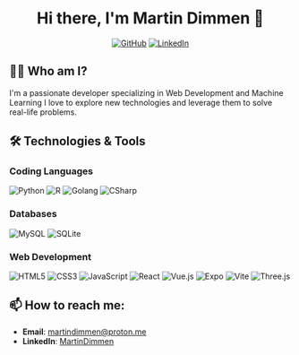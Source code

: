 <h1 align="center">Hi there, I'm Martin Dimmen 👋</h1>

<p align="center">
  <a href="https://github.com/martindimmen"><img src="https://img.shields.io/github/followers/martindimmen?label=Follow&style=social" alt="GitHub"></a>
  <a href="https://www.linkedin.com/in/martin-dimmen-2448b2209/"><img src="https://img.shields.io/badge/-MartinDimmen-blue?style=flat-square&logo=Linkedin&logoColor=white&link=https://www.linkedin.com/in/martin-dimmen-2448b2209/" alt="LinkedIn"></a>
</p>

## 👨‍💻 Who am I?

I'm a passionate developer specializing in Web Development and Machine Learning I love to explore new technologies and leverage them to solve real-life problems.
## 🛠️ Technologies & Tools

### Coding Languages
![Python](https://img.shields.io/badge/-Python-3776AB?style=flat-square&logo=python&logoColor=white)
![R](https://img.shields.io/badge/-R-276DC3?style=flat-square&logo=r&logoColor=white)
![Golang](https://img.shields.io/badge/-Golang-00ADD8?style=flat-square&logo=go&logoColor=white)
![CSharp](https://img.shields.io/badge/-C%23-239120?style=flat-square&logo=c-sharp&logoColor=white)

### Databases
![MySQL](https://img.shields.io/badge/-MySQL-4479A1?style=flat-square&logo=mysql&logoColor=white)
![SQLite](https://img.shields.io/badge/-SQLite-003B57?style=flat-square&logo=sqlite&logoColor=white)

### Web Development
![HTML5](https://img.shields.io/badge/-HTML5-E34F26?style=flat-square&logo=html5&logoColor=white)
![CSS3](https://img.shields.io/badge/-CSS3-1572B6?style=flat-square&logo=css3&logoColor=white)
![JavaScript](https://img.shields.io/badge/-JavaScript-F7DF1E?style=flat-square&logo=javascript&logoColor=black)
![React](https://img.shields.io/badge/-React-61DAFB?style=flat-square&logo=react&logoColor=black)
![Vue.js](https://img.shields.io/badge/-Vue.js-4FC08D?style=flat-square&logo=vue.js&logoColor=white)
![Expo](https://img.shields.io/badge/-Expo-1B1F23?style=flat-square&logo=expo&logoColor=white)
![Vite](https://img.shields.io/badge/-Vite-B73BFE?style=flat-square&logo=vite&logoColor=white)
![Three.js](https://img.shields.io/badge/-Three.js-000000?style=flat-square&logo=three.js&logoColor=white)




## 📫 How to reach me:

- **Email**: martindimmen@proton.me
- **LinkedIn**: [MartinDimmen](https://www.linkedin.com/in/martin-dimmen-2448b2209/)

